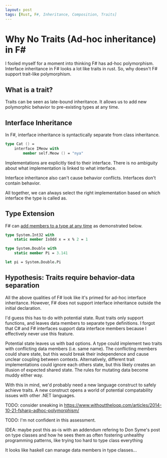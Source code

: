 ```yaml
---
layout: post
tags: [Rust, F#, Inheritance, Composition, Traits]
---
```


# Why No Traits (Ad-hoc inheritance) in F#

I fooled myself for a moment into thinking F# has ad-hoc polymorphism. Interface inheritance in F# looks a lot like traits in rust. So, why doesn't F# support trait-like polymorphism.

## What is a trait?

Traits can be seen as late-bound inheritance. It allows us to add new polymorphic behavior to pre-existing types at any time.

## Interface Inheritance
In F#, interface inheritance is syntactically separate from class inheritance. 

```fsharp
type Cat () =
    interface IMeow with
        member self.Meow () = "nya"
```

Implementations are explicitly tied to their interface. There is no ambiguity about what implementation is linked to what interface. 

Interface inheritance also can't cause behavior conflicts. Interfaces don't contain behavior.

All together, we can always select the right implementation based on which interface the type is called as. 


## Type Extension

F# can [add members to a type at any time](https://fsharpforfunandprofit.com/posts/type-extensions/) as demonstrated below.
```fsharp
type System.Int32 with
    static member IsOdd x = x % 2 = 1

type System.Double with
    static member Pi = 3.141

let pi = System.Double.Pi
```


## Hypothesis: Traits require behavior-data separation

All the above qualities of F# look like it's primed for ad-hoc interface inheritance. However, F# does not support interface inheritance outside the initial declaration.

I'd guess this has to do with potential state. Rust traits only support functions, and leaves data members to separate type definitions. I forgot that C# and F# interfaces support data interface members because I effectively never use this feature.

Potential state leaves us with bad options. A type could implement two traits with conflicting data members (i.e. same name). The conflicting members could share state, but this would break their independence and cause unclear coupling between contexts. Alternatively, different trait implementations could ignore each others state, but this likely creates an illusion of expected shared state. The rules for mutating data become muddy either way.

With this in mind, we'd probably need a new language construct to safely achieve traits. A new construct opens a world of potential compatability issues with other .NET languages.


TODO: consider sneaking in https://www.withouttheloop.com/articles/2014-10-21-fsharp-adhoc-polymorphism/

TODO: I'm not confident in this assessment. 

IDEA: maybe post this as-is with an addendum refering to Don Syme's post on type classes and how he sees them as often fostering unhealthy programming patterns, like trying too hard to type class everything

It looks like haskell can manage data members in type classes...
